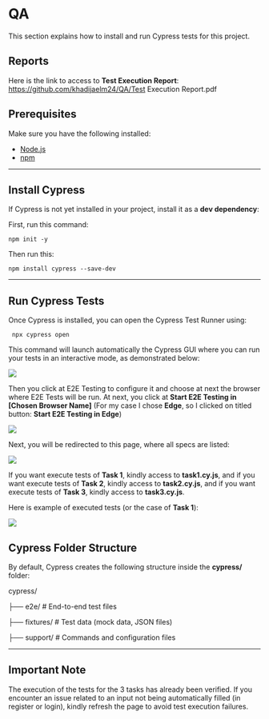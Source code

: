 # QA

This section explains how to install and run Cypress tests for this project.

## Reports
Here is the link to access to **Test Execution Report**:
https://github.com/khadijaelm24/QA/Test Execution Report.pdf

## Prerequisites
Make sure you have the following installed:
- [Node.js](https://nodejs.org/)
- [npm](https://www.npmjs.com/)

---

## Install Cypress

If Cypress is not yet installed in your project, install it as a **dev dependency**:

First, run this command:

```npm init -y```

Then run this:

```npm install cypress --save-dev```

---

## Run Cypress Tests

Once Cypress is installed, you can open the Cypress Test Runner using:

``` npx cypress open```

This command will launch automatically the Cypress GUI where you can run your tests in an interactive mode, as demonstrated below:

<img src="README Images/Pic1.png">

Then you click at E2E Testing to configure it and choose at next the browser where E2E Tests will be run. At next, you click at **Start E2E Testing in [Chosen Browser Name]** (For my case I chose **Edge**, so I clicked on titled button: **Start E2E Testing in Edge**)

<img src="README Images/Pic2.png">

Next, you will be redirected to this page, where all specs are listed:

<img src="README Images/Pic3.png">

If you want execute tests of **Task 1**, kindly access to **task1.cy.js**, and if you want execute tests of **Task 2**, kindly access to **task2.cy.js**, and if you want execute tests of **Task 3**, kindly access to **task3.cy.js**.

Here is example of executed tests (or the case of **Task 1**):

<img src="README Images/Pic4.png">

## Cypress Folder Structure

By default, Cypress creates the following structure inside the **cypress/** folder:

cypress/

  ├── e2e/           # End-to-end test files

  ├── fixtures/      # Test data (mock data, JSON files)
  
  ├── support/       # Commands and configuration files

---

## Important Note

The execution of the tests for the 3 tasks has already been verified. If you encounter an issue related to an input not being automatically filled (in register or login), kindly refresh the page to avoid test execution failures.